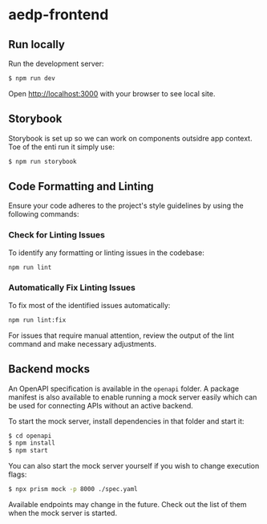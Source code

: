 # aedp-frontend

## Run locally

Run the development server:

```bash
$ npm run dev
```

Open [http://localhost:3000](http://localhost:3000) with your browser to see local site.


## Storybook

Storybook is set up so we can work on components outsidre app context. Toe of the enti run it simply use:

```bash
$ npm run storybook
```

## Code Formatting and Linting

Ensure your code adheres to the project's style guidelines by using the following commands:

### Check for Linting Issues

To identify any formatting or linting issues in the codebase:

```bash
npm run lint
```

### Automatically Fix Linting Issues

To fix most of the identified issues automatically:

```bash
npm run lint:fix
```

For issues that require manual attention, review the output of the lint command and make necessary adjustments.


## Backend mocks

An OpenAPI specification is available in the `openapi` folder. A package manifest is also available to enable running a mock server easily which can be used for connecting APIs without an active backend.

To start the mock server, install dependencies in that folder and start it:

```bash
$ cd openapi
$ npm install
$ npm start
```

You can also start the mock server yourself if you wish to change execution flags:

```bash
$ npx prism mock -p 8000 ./spec.yaml
```

Available endpoints may change in the future. Check out the list of them when the mock server is started.
